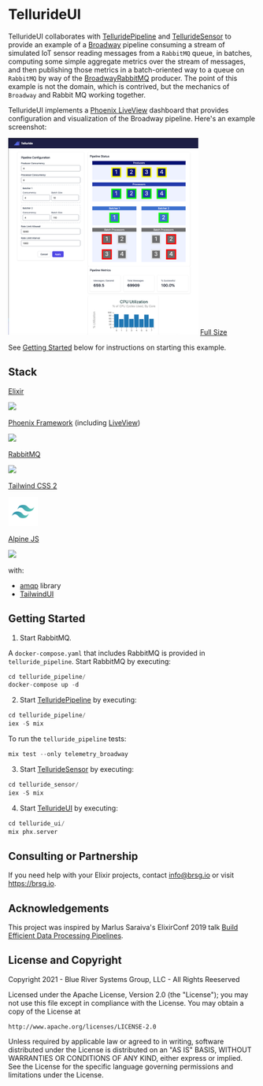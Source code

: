 # TellurideUI

TellurideUI collaborates with [TelluridePipeline](https://github.com/brsg/telluride_pipeline) and [TellurideSensor](https://github.com/brsg/telluride_sensor) to provide an example of a [Broadway](https://github.com/dashbitco/broadway) pipeline consuming a stream of simulated IoT sensor reading messages from a `RabbitMQ` queue, in batches, computing some simple aggregate metrics over the stream of messages, and then publishing those metrics in a batch-oriented way to a queue on `RabbitMQ` by way of the [BroadwayRabbitMQ](https://github.com/dashbitco/broadway_rabbitmq) producer.  The point of this example is not the domain, which is contrived, but the mechanics of `Broadway` and Rabbit MQ working together.

TellurideUI implements a [Phoenix LiveView](https://github.com/phoenixframework/phoenix_live_view) dashboard that provides configuration and visualization of the Broadway pipeline. Here's an example screenshot:

<img src="assets/static/images/screenshot.png" height="400" />
<a href="assets/static/images/screenshot.png" target="_blank">Full Size</a>

See [Getting Started](#getting-started) below for instructions on starting this example.

## Stack

[Elixir](https://elixir-lang.org/)

<img src="https://elixir-lang.org/images/logo/logo.png" height="60" />

[Phoenix Framework](https://www.phoenixframework.org/) (including [LiveView](https://github.com/phoenixframework/phoenix_live_view))

<img src="https://hexdocs.pm/phoenix/assets/logo.png" height="60" />

[RabbitMQ](https://www.rabbitmq.com/)

<img src="https://avatars.githubusercontent.com/u/96669?s=200&v=4" height="60" />

[Tailwind CSS 2](https://tailwindcss.com/)

<img src="https://raw.githubusercontent.com/github/explore/882462b8ecc337fd9c9b2572bc463a1cbc88fb6a/topics/tailwind/tailwind.png" height="60" />

[Alpine JS](https://github.com/alpinejs)

<img src="https://avatars.githubusercontent.com/u/59030169?s=200&v=4" height="60" />

with:
* [amqp](https://github.com/pma/amqp) library
* [TailwindUI](https://tailwindui.com)

## <a name="getting-started"></a> Getting Started

1. Start RabbitMQ.

A `docker-compose.yaml` that includes RabbitMQ is provided in `telluride_pipeline`. Start RabbitMQ by executing:

```elixir
cd telluride_pipeline/
docker-compose up -d
```

2. Start [TelluridePipeline](https://github.com/brsg/telluride_pipeline) by executing:

```Elixir
cd telluride_pipeline/
iex -S mix
```

To run the `telluride_pipeline` tests:

```elixir
mix test --only telemetry_broadway
```

3. Start [TellurideSensor](https://github.com/brsg/telluride_sensor) by executing:

```elixir
cd telluride_sensor/
iex -S mix
```

4. Start [TellurideUI](https://github.com/brsg/telluride_ui) by executing:
```Elixir
cd telluride_ui/
mix phx.server
```

## Consulting or Partnership

If you need help with your Elixir projects, contact <info@brsg.io> or visit <https://brsg.io>.

## Acknowledgements

This project was inspired by Marlus Saraiva's ElixirConf 2019 talk [Build Efficient Data Processing Pipelines](https://youtu.be/tPu-P97-cbE).


## License and Copyright

Copyright 2021 - Blue River Systems Group, LLC - All Rights Reeserved

Licensed under the Apache License, Version 2.0 (the "License");
you may not use this file except in compliance with the License.
You may obtain a copy of the License at

    http://www.apache.org/licenses/LICENSE-2.0

Unless required by applicable law or agreed to in writing, software
distributed under the License is distributed on an "AS IS" BASIS,
WITHOUT WARRANTIES OR CONDITIONS OF ANY KIND, either express or implied.
See the License for the specific language governing permissions and
limitations under the License.
